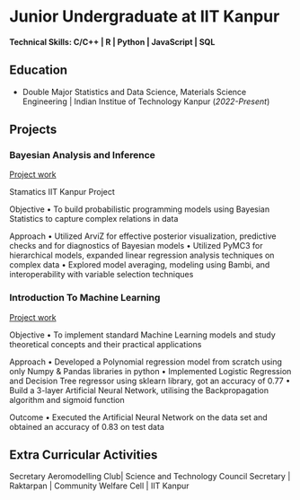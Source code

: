# Junior Undergraduate at IIT Kanpur

#### Technical Skills: C/C++ | R | Python | JavaScript | SQL

## Education
		        		
- Double Major Statistics and Data Science, Materials Science Engineering | Indian Institue of Technology Kanpur  (_2022-Present_)

## Projects
### Bayesian Analysis and Inference
[Project work](https://github.com/arvindd22/Bayesian-Analysis-and-Inference)

Stamatics IIT Kanpur Project

Objective
• To build probabilistic programming models using Bayesian Statistics to capture complex relations in data

Approach
• Utilized ArviZ for effective posterior visualization, predictive checks and for diagnostics of Bayesian models • Utilized PyMC3 for hierarchical models, expanded linear regression analysis techniques on complex data • Explored model averaging, modeling using Bambi, and interoperability with variable selection techniques


### Introduction To Machine Learning
[Project work](https://github.com/arvindd22/Intro-to-ML)

Objective
• To implement standard Machine Learning models and study theoretical concepts and their practical applications

Approach
• Developed a Polynomial regression model from scratch using only Numpy & Pandas libraries in python • Implemented Logistic Regression and Decision Tree regressor using sklearn library, got an accuracy of 0.77 • Build a 3-layer Artificial Neural Network, utilising the Backpropagation algorithm and sigmoid function

Outcome
• Executed the Artificial Neural Network on the data set and obtained an accuracy of 0.83 on test data


## Extra Curricular Activities
Secretary Aeromodelling Club| Science and Technology Council
Secretary | Raktarpan | Community Welfare Cell | IIT Kanpur
